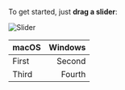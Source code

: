 To get started, just **drag a slider**:

![Slider](Images/Slider.png)

| macOS | Windows |
|:------|--------:|
| First |  Second |
| Third |  Fourth |
